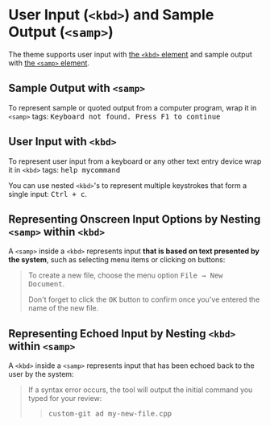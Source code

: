 User Input (`<kbd>`) and Sample Output (`<samp>`)
=================================================

The theme supports user input with [the `<kbd>` element](https://developer.mozilla.org/en-US/docs/Web/HTML/Element/kbd)
and sample output with [the `<samp>` element](https://developer.mozilla.org/en-US/docs/Web/HTML/Element/samp).

Sample Output with `<samp>`
---------------------------

To represent sample or quoted output from a computer program, wrap it in
`<samp>` tags: <samp>Keyboard not found. Press F1 to continue</samp>

User Input with `<kbd>`
-----------------------

To represent user input from a keyboard or any other text entry device wrap it
in `<kbd>` tags: <kbd>help mycommand</kbd>

You can use nested `<kbd>`'s to represent multiple keystrokes that form a
single input: <kbd><kbd>Ctrl</kbd> + <kbd>c</kbd></kbd>.

Representing Onscreen Input Options by Nesting `<samp>` within `<kbd>`
----------------------------------------------------------------------

A `<samp>` inside a `<kbd>` represents input **that is based on text presented
by the system**, such as selecting menu items or clicking on buttons:

> To create a new file, choose the menu option
> <kbd><kbd><samp>File</samp></kbd> &rarr; <kbd><samp>New Document</samp></kbd></kbd>.
>
> Don't forget to click the <kbd><samp>OK</samp></kbd> button
> to confirm once you've entered the name of the new file.

Representing Echoed Input by Nesting `<kbd>` within `<samp>`
------------------------------------------------------------

A `<kbd>` inside a `<samp>` represents input that has been echoed back to the
user by the system:

> If a syntax error occurs, the tool will output the initial
> command you typed for your review:
> > <samp><kbd>custom-git ad my-new-file.cpp</kbd></samp>
